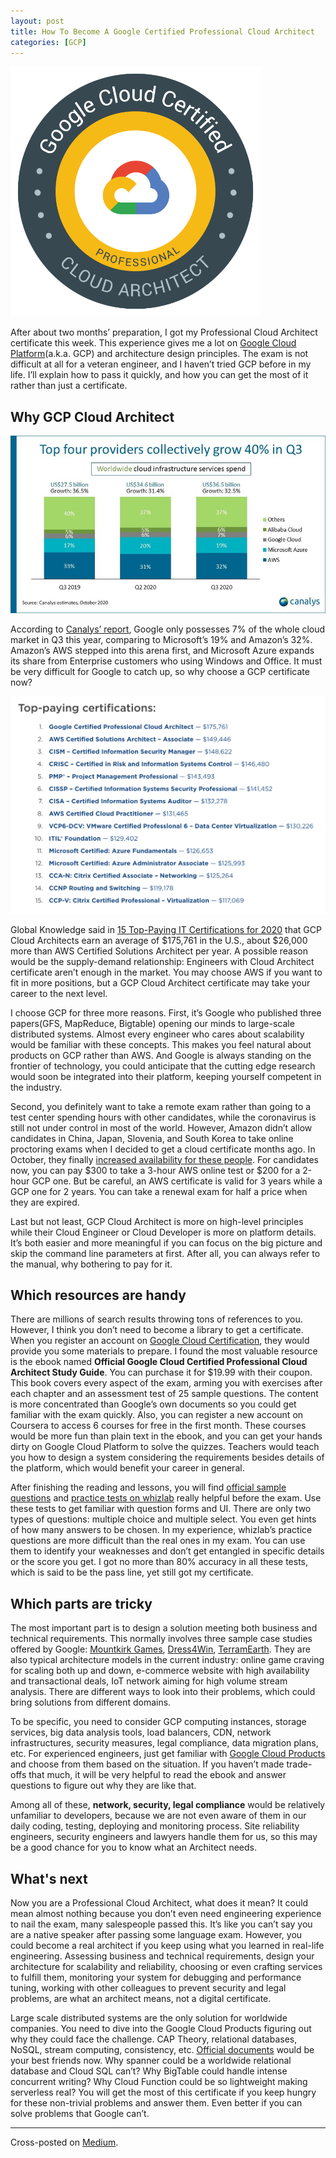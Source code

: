 ```yaml
---
layout: post
title: How To Become A Google Certified Professional Cloud Architect
categories: [GCP]
---
```


![GCP Professional Cloud Architect](/images/badge.png)

After about two months’ preparation, I got my Professional Cloud Architect certificate this week. This experience gives me a lot on [Google Cloud Platform](https://cloud.google.com/)(a.k.a. GCP) and architecture design principles. The exam is not difficult at all for a veteran engineer, and I haven’t tried GCP before in my life. I’ll explain how to pass it quickly, and how you can get the most of it rather than just a certificate.
<!--more-->

## Why GCP Cloud Architect

![2020 Q3 Cloud Market Shares](/images/Q3-Cloud-Shares.jpg)

According to [Canalys’ report](https://www.canalys.com/newsroom/worldwide-cloud-market-q320), Google only possesses 7% of the whole cloud market in Q3 this year, comparing to Microsoft’s 19% and Amazon’s 32%. Amazon’s AWS stepped into this arena first, and Microsoft Azure expands its share from Enterprise customers who using Windows and Office. It must be very difficult for Google to catch up, so why choose a GCP certificate now?

![Cloud Certifiate Ranking](/images/certificate-ranking.png)

Global Knowledge said in [15 Top-Paying IT Certifications for 2020](https://www.globalknowledge.com/us-en/resources/resource-library/articles/top-paying-certifications/) that GCP Cloud Architects earn an average of $175,761 in the U.S., about $26,000 more than AWS Certified Solutions Architect per year. A possible reason would be the supply-demand relationship: Engineers with Cloud Architect certificate aren’t enough in the market. You may choose AWS if you want to fit in more positions, but a GCP Cloud Architect certificate may take your career to the next level.

I choose GCP for three more reasons. First, it’s Google who published three papers(GFS, MapReduce, Bigtable) opening our minds to large-scale distributed systems. Almost every engineer who cares about scalability would be familiar with these concepts. This makes you feel natural about products on GCP rather than AWS. And Google is always standing on the frontier of technology, you could anticipate that the cutting edge research would soon be integrated into their platform, keeping yourself competent in the industry.

Second, you definitely want to take a remote exam rather than going to a test center spending hours with other candidates, while the coronavirus is still not under control in most of the world. However, Amazon didn’t allow candidates in China, Japan, Slovenia, and South Korea to take online proctoring exams when I decided to get a cloud certificate months ago. In October, they finally [increased availability for these people](https://aws.amazon.com/about-aws/whats-new/2020/09/increased-availability-for-aws-certification-exam-online-proctoring/). For candidates now, you can pay $300 to take a 3-hour AWS online test or $200 for a 2-hour GCP one. But be careful, an AWS certificate is valid for 3 years while a GCP one for 2 years. You can take a renewal exam for half a price when they are expired.

Last but not least, GCP Cloud Architect is more on high-level principles while their Cloud Engineer or Cloud Developer is more on platform details. It’s both easier and more meaningful if you can focus on the big picture and skip the command line parameters at first. After all, you can always refer to the manual, why bothering to pay for it.

## Which resources are handy

There are millions of search results throwing tons of references to you. However, I think you don’t need to become a library to get a certificate. When you register an account on [Google Cloud Certification](https://cloud.google.com/certification), they would provide you some materials to prepare. I found the most valuable resource is the ebook named **Official Google Cloud Certified Professional Cloud Architect Study Guide**. You can purchase it for $19.99 with their coupon. This book covers every aspect of the exam, arming you with exercises after each chapter and an assessment test of 25 sample questions. The content is more concentrated than Google’s own documents so you could get familiar with the exam quickly. Also, you can register a new account on Coursera to access 6 courses for free in the first month. These courses would be more fun than plain text in the ebook, and you can get your hands dirty on Google Cloud Platform to solve the quizzes. Teachers would teach you how to design a system considering the requirements besides details of the platform, which would benefit your career in general.

After finishing the reading and lessons, you will find [official sample questions](https://cloud.google.com/certification/sample-questions/cloud-architect) and [practice tests on whizlab](https://www.whizlabs.com/learn/course/gcc-pca-pt/) really helpful before the exam. Use these tests to get familiar with question forms and UI. There are only two types of questions: multiple choice and multiple select. You even get hints of how many answers to be chosen. In my experience, whizlab’s practice questions are more difficult than the real ones in my exam. You can use them to identify your weaknesses and don’t get entangled in specific details or the score you get. I got no more than 80% accuracy in all these tests, which is said to be the pass line, yet still got my certificate.

## Which parts are tricky

The most important part is to design a solution meeting both business and technical requirements. This normally involves three sample case studies offered by Google: [Mountkirk Games](https://cloud.google.com/certification/guides/cloud-architect/casestudy-mountkirkgames-rev2), [Dress4Win](https://cloud.google.com/certification/guides/cloud-architect/casestudy-dress4win-rev2), [TerramEarth](https://cloud.google.com/certification/guides/cloud-architect/casestudy-terramearth-rev2). They are also typical architecture models in the current industry: online game craving for scaling both up and down, e-commerce website with high availability and transactional deals, IoT network aiming for high volume stream analysis. There are different ways to look into their problems, which could bring solutions from different domains.

To be specific, you need to consider GCP computing instances, storage services, big data analysis tools, load balancers, CDN, network infrastructures, security measures, legal compliance, data migration plans, etc. For experienced engineers, just get familiar with [Google Cloud Products](https://cloud.google.com/products) and choose from them based on the situation. If you haven’t made trade-offs that much, it will be very helpful to read the ebook and answer questions to figure out why they are like that.

Among all of these, **network, security, legal compliance** would be relatively unfamiliar to developers, because we are not even aware of them in our daily coding, testing, deploying and monitoring process. Site reliability engineers, security engineers and lawyers handle them for us, so this may be a good chance for you to know what an Architect needs.

## What's next

Now you are a Professional Cloud Architect, what does it mean? It could mean almost nothing because you don’t even need engineering experience to nail the exam, many salespeople passed this. It’s like you can’t say you are a native speaker after passing some language exam. However, you could become a real architect if you keep using what you learned in real-life engineering. Assessing business and technical requirements, design your architecture for scalability and reliability, choosing or even crafting services to fulfill them, monitoring your system for debugging and performance tuning, working with other colleagues to prevent security and legal problems, are what an architect means, not a digital certificate.

Large scale distributed systems are the only solution for worldwide companies. You need to dive into the Google Cloud Products figuring out why they could face the challenge. CAP Theory, relational databases, NoSQL, stream computing, consistency, etc. [Official documents](https://cloud.google.com/docs) would be your best friends now. Why spanner could be a worldwide relational database and Cloud SQL can’t? Why BigTable could handle intense concurrent writing? Why Cloud Function could be so lightweight making serverless real? You will get the most of this certificate if you keep hungry for these non-trivial problems and answer them. Even better if you can solve problems that Google can’t.

------

Cross-posted on [Medium](https://beyondchaos.medium.com/how-to-become-a-google-certified-professional-cloud-architect-87f2b5fe4a9b).